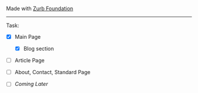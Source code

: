 Made with [Zurb Foundation](https://foundation.zurb.com)
***
Task:
- [x] Main Page
  - [x] Blog section
- [ ] Article Page
- [ ] About, Contact, Standard Page
- [ ] *Coming Later*

